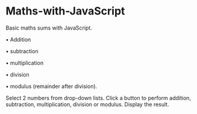 # Maths-with-JavaScript
Basic maths sums with JavaScript.

&bull; Addition

&bull; subtraction

&bull; multiplication

&bull; division

&bull; modulus (remainder after division). 

Select 2 numbers from drop-down lists. Click a button to perform addition, subtraction, multiplication, division or modulus. Display the result.
